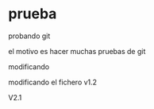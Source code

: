 # prueba
probando git


el motivo es hacer muchas pruebas de git

modificando

modificando el fichero
v1.2

V2.1
